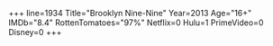+++
line=1934
Title="Brooklyn Nine-Nine"
Year=2013
Age="16+"
IMDb="8.4"
RottenTomatoes="97%"
Netflix=0
Hulu=1
PrimeVideo=0
Disney=0
+++

